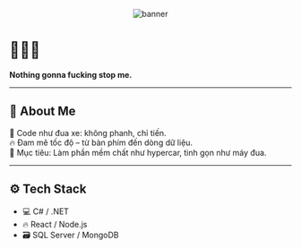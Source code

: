<p align="center">
  <img src="./assets/banner.png" alt="banner" />
</p>

# 🏁🚗💨  
**Nothing gonna fucking stop me.**

---

## 🛞 About Me

🧠 Code như đua xe: không phanh, chỉ tiến.  
🔥 Đam mê tốc độ – từ bàn phím đến dòng dữ liệu.  
🎯 Mục tiêu: Làm phần mềm chất như hypercar, tinh gọn như máy đua.

---

## ⚙️ Tech Stack

- 💻 C# / .NET
- 🔥 React / Node.js
- 🗃️ SQL Server / MongoDB

